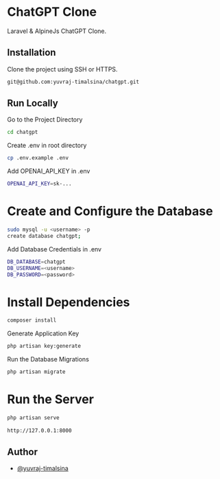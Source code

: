 
# ChatGPT Clone

 Laravel & AlpineJs ChatGPT Clone.

## Installation

Clone the project using SSH or HTTPS.

```bash
git@github.com:yuvraj-timalsina/chatgpt.git
```
    
## Run Locally

Go to the Project Directory

```bash
cd chatgpt
```

Create .env in root directory

```bash
cp .env.example .env
```

Add OPENAI_API_KEY in .env

```bash
OPENAI_API_KEY=sk-...
```

# Create and Configure the Database

```bash
sudo mysql -u <username> -p
create database chatgpt;
```
Add Database Credentials in .env

```bash
DB_DATABASE=chatgpt
DB_USERNAME=<username>
DB_PASSWORD=<password>
```

# Install Dependencies

```bash
composer install
```

Generate Application Key

```bash
php artisan key:generate
```

Run the Database Migrations

```bash
php artisan migrate
```

# Run the Server

```bash
php artisan serve
  
http://127.0.0.1:8000
```

## Author

- [@yuvraj-timalsina](https://www.github.com/yuvraj-timalsina)
